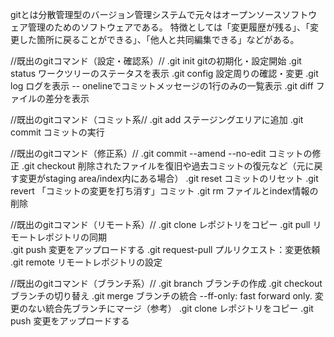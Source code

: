 gitとは分散管理型のバージョン管理システムで元々はオープンソースソフトウェア管理のためのソフトウェアである。
特徴としては「変更履歴が残る」、「変更した箇所に戻ることができる」、「他人と共同編集できる」などがある。

//既出のgitコマンド（設定・確認系）//
.git init
    gitの初期化・設定開始
.git status
    ワークツリーのステータスを表示
.git config 
    設定周りの確認・変更
.git log
    ログを表示
    -- onelineでコミットメッセージの1行のみの一覧表示
.git diff
    ファイルの差分を表示

//既出のgitコマンド（コミット系//
.git add
    ステージングエリアに追加
.git commit 
    コミットの実行

//既出のgitコマンド（修正系）//
.git commit --amend --no-edit
    コミットの修正
.git checkout
    削除されたファイルを復旧や過去コミットの復元など（元に戻す変更がstaging area/index内にある場合）
.git reset
    コミットのリセット
.git revert
    「コミットの変更を打ち消す」コミット
.git rm
    ファイルとindex情報の削除

//既出のgitコマンド（リモート系）//
.git clone
    レポジトリをコピー
.git pull
    リモートレポジトリの同期	
.git push
    変更をアップロードする
.git request-pull
    プルリクエスト：変更依頼
.git remote
    リモートレポジトリの設定

//既出のgitコマンド（ブランチ系）//
.git branch
    ブランチの作成
.git checkout
    ブランチの切り替え
.git merge
    ブランチの統合
    --ff-only: fast forward only. 変更のない統合先ブランチにマージ（参考）
.git clone
    レポジトリをコピー
.git push
    変更をアップロードする



